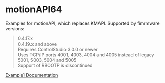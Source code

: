 # motionAPI64
Examples for motionAPI, which replaces KMAPI.
Supported by fimrmware versions:<br/>
> 0.4.17.x<br/>
> 0.4.19.x and above<br/>
Requires ControlStudio 3.0.0 or newer<br/>
Uses TCP/IP ports 4001, 4003, 4004 and 4005 instead of legacy 5001, 5003, 5004 and 5005<br/>
Support of RBOOTP is discontinued<br/>

[Example1 Documentation](./Examples/example1/DemoMCCpp/DemoMCCpp/html/index.html)
      
